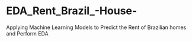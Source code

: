 # EDA_Rent_Brazil_-House-
Applying Machine Learning Models to Predict the Rent of Brazilian homes and Perform EDA

